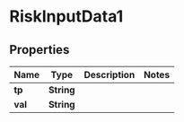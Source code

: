

# RiskInputData1

## Properties

Name | Type | Description | Notes
------------ | ------------- | ------------- | -------------
**tp** | **String** |  | 
**val** | **String** |  | 



